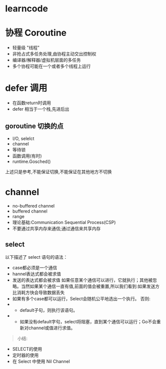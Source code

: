 # learncode


# 协程 Coroutine
- 轻量级 "线程"
- 非抢占式多任务处理,由协程主动交出控制权
- 编译器/解释器/虚拟机层面的多任务
- 多个协程可能在一个或者多个线程上运行


# defer 调用
- 在函数return时调用
- defer 相当于一个栈,先进后出


## goroutine 切换的点

- I/O, selelct
- channel
- 等待锁
- 函数调用(有时)
- runtime.Gosched()

上述只是参考,不能保证切换,不能保证在其他地方不切换


# channel
- no-buffered channel
- buffered channel
- range
- 理论基础:Communication Sequential Process(CSP)
- 不要通过共享内存来通信;通过通信来共享内存

## select 
以下描述了 select 语句的语法：
- case都必须是一个通信
- hannel表达式都会被求值
- 发送的表达式都会被求值
如果任意某个通信可以进行，它就执行；其他被忽略。当然如果某个通信一直有值,前面的值会被重置,所以我们看到:如果发送方比消耗方快会导致数据丢失
- 如果有多个case都可以运行，Select会随机公平地选出一个执行。
  否则:
- - default子句，则执行该语句。
- - 如果没有default字句，select将阻塞，直到某个通信可以运行；Go不会重新对channel或值进行求值。

> 小结:
- SELECT的使用
- 定时器的使用
- 在 Select 中使用 Nil Channel